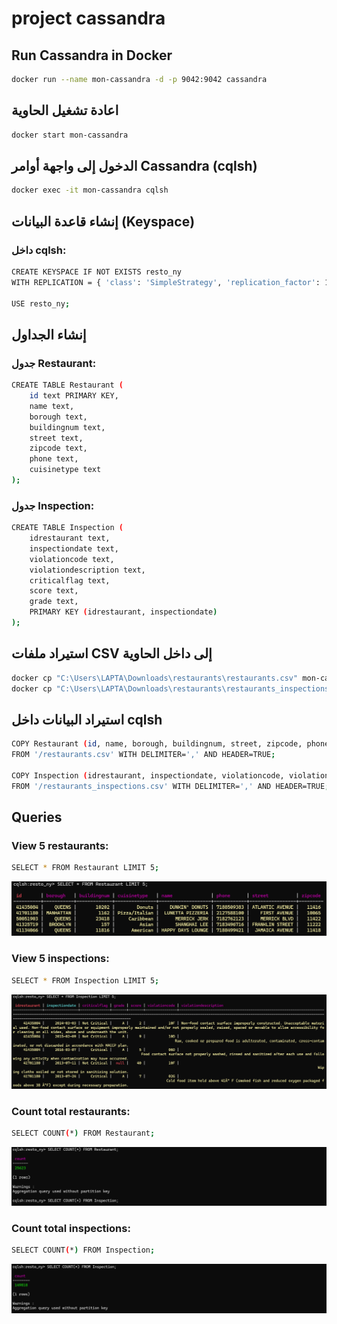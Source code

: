# project cassandra
## Run Cassandra in Docker
```sh
docker run --name mon-cassandra -d -p 9042:9042 cassandra
```
## اعادة تشغيل الحاوية
```sh
docker start mon-cassandra
```
## الدخول إلى واجهة أوامر Cassandra (cqlsh)
```sh
docker exec -it mon-cassandra cqlsh
```
## إنشاء قاعدة البيانات (Keyspace)
### داخل cqlsh:
```sh
CREATE KEYSPACE IF NOT EXISTS resto_ny 
WITH REPLICATION = { 'class': 'SimpleStrategy', 'replication_factor': 1 };

USE resto_ny;
```
## إنشاء الجداول
### جدول Restaurant:
```sh
CREATE TABLE Restaurant (
    id text PRIMARY KEY,
    name text,
    borough text,
    buildingnum text,
    street text,
    zipcode text,
    phone text,
    cuisinetype text
);
```
### جدول Inspection:
```sh
CREATE TABLE Inspection (
    idrestaurant text,
    inspectiondate text,
    violationcode text,
    violationdescription text,
    criticalflag text,
    score text,
    grade text,
    PRIMARY KEY (idrestaurant, inspectiondate)
);
```
## استيراد ملفات CSV إلى داخل الحاوية
```sh
docker cp "C:\Users\LAPTA\Downloads\restaurants\restaurants.csv" mon-cassandra:/restaurants.csv
docker cp "C:\Users\LAPTA\Downloads\restaurants\restaurants_inspections.csv" mon-cassandra:/restaurants_inspections.csv
```
## استيراد البيانات داخل cqlsh
```sh
COPY Restaurant (id, name, borough, buildingnum, street, zipcode, phone, cuisinetype)
FROM '/restaurants.csv' WITH DELIMITER=',' AND HEADER=TRUE;

COPY Inspection (idrestaurant, inspectiondate, violationcode, violationdescription, criticalflag, score, grade)
FROM '/restaurants_inspections.csv' WITH DELIMITER=',' AND HEADER=TRUE;
```
## Queries
### View 5 restaurants:
```sh
SELECT * FROM Restaurant LIMIT 5;
```
![alt text](image.png)
### View 5 inspections:
```sh
SELECT * FROM Inspection LIMIT 5;
```
![alt text](image-1.png)
### Count total restaurants:
```sh
SELECT COUNT(*) FROM Restaurant;
```
![alt text](image-2.png)
### Count total inspections:
```sh
SELECT COUNT(*) FROM Inspection;
```
![alt text](image-3.png)
